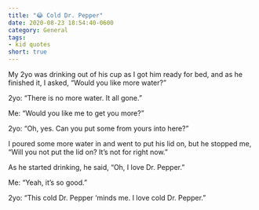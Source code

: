 ```yaml
---
title: "😂 Cold Dr. Pepper"
date: 2020-08-23 18:54:40-0600
category: General
tags:
- kid quotes
short: true
---
```


My 2yo was drinking out of his cup as I got him ready for bed, and as he finished it, I asked, “Would you like more water?”

2yo: “There is no more water. It all gone.”

Me: “Would you like me to get you more?”

2yo: “Oh, yes. Can you put some from yours into here?”

I poured some more water in and went to put his lid on, but he stopped me, “Will you not put the lid on? It’s not for right now.”

As he started drinking, he said, “Oh, I love Dr. Pepper.”

Me: “Yeah, it’s so good.”

2yo: “This cold Dr. Pepper ‘minds me. I love cold Dr. Pepper.”
